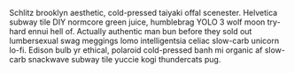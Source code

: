 Schlitz brooklyn aesthetic, cold-pressed taiyaki offal scenester. Helvetica subway tile DIY normcore green juice, humblebrag YOLO 3 wolf moon try-hard ennui hell of. Actually authentic man bun before they sold out lumbersexual swag meggings lomo intelligentsia celiac slow-carb unicorn lo-fi. Edison bulb yr ethical, polaroid cold-pressed banh mi organic af slow-carb snackwave subway tile yuccie kogi thundercats pug.